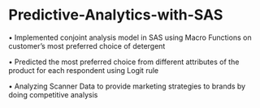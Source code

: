 # Predictive-Analytics-with-SAS

• Implemented conjoint analysis model in SAS using Macro Functions on customer’s most preferred choice of detergent

• Predicted the most preferred choice from different attributes of the product for each respondent using Logit rule

• Analyzing Scanner Data to provide marketing strategies to brands by doing competitive analysis
